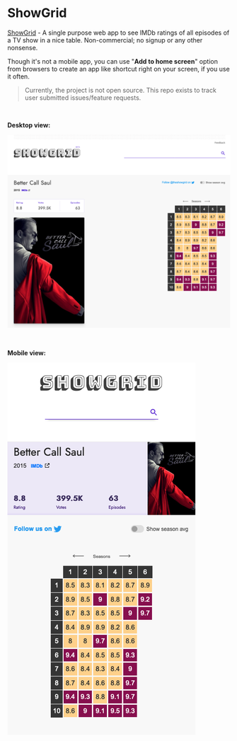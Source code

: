 # ShowGrid

[ShowGrid](https://theshowgrid.com) - A single purpose web app to see IMDb ratings of all episodes of a TV show in a nice table. Non-commercial; no signup or any other nonsense.

Though it's not a mobile app, you can use "**Add to home screen**" option from browsers to create an app like shortcut right on your screen, if you use it often.

> Currently, the project is not open source. This repo exists to track user submitted issues/feature requests.

&nbsp;

**Desktop view:**

![ShowGrid](https://github.com/dvnlgls/proofofconcept/raw/master/showgrid/Web.png)

&nbsp;

**Mobile view:**

![ShowGrid](https://github.com/dvnlgls/proofofconcept/raw/master/showgrid/Mobile.png)
